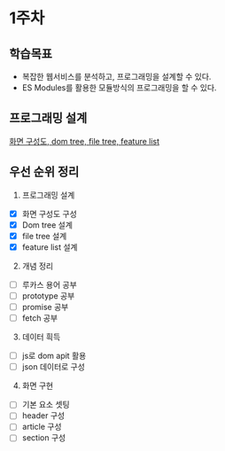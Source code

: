 # 1주차

## 학습목표

- 복잡한 웹서비스를 분석하고, 프로그래밍을 설계할 수 있다.
- ES Modules를 활용한 모듈방식의 프로그래밍을 할 수 있다.

## 프로그래밍 설계

[화면 구성도, dom tree, file tree, feature list](https://amber-pyrite-e34.notion.site/w1-61077171d2cc45b0aaf01d156870f52f)

## 우선 순위 정리

1. 프로그래밍 설계

- [x] 화면 구성도 구성
- [x] Dom tree 설계
- [x] file tree 설계
- [x] feature list 설계

2. 개념 정리

- [ ] 루카스 용어 공부
- [ ] prototype 공부
- [ ] promise 공부
- [ ] fetch 공부

3. 데이터 흭득

- [ ] js로 dom apit 활용
- [ ] json 데이터로 구성

4. 화면 구현

- [ ] 기본 요소 셋팅
- [ ] header 구성
- [ ] article 구성
- [ ] section 구성
